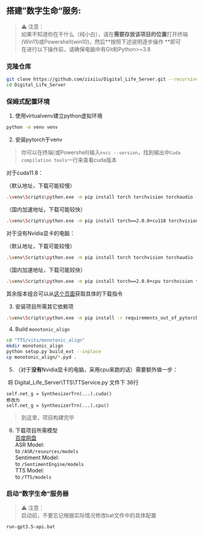 ## 搭建”数字生命“服务:

> ⚠ 注意：  
> 如果不知道你在干什么（纯小白），请在**需要存放该项目的位置**打开终端(Win11)或Powershell(win10)，然后**按照下述说明逐步操作
**即可  
> 在进行以下操作前，请确保电脑中有Git和Python>=3.8

### 克隆仓库

```bash
git clone https://github.com/zixiiu/Digital_Life_Server.git --recursive
cd Digital_Life_Server
```

### 保姆式配置环境

1. 使用virtualvenv建立python虚拟环境

```bash
python -m venv venv
```

2. 安装pytorch于venv

> 你可以在终端(或Powershell)输入`nvcc --version`，找到输出中`Cuda compilation tools`一行来查看cuda版本

对于cuda11.8：

（默认地址，下载可能较慢）

```bash
.\venv\Scripts\python.exe -m pip install torch torchvision torchaudio --index-url https://download.pytorch.org/whl/cu118
```

（国内加速地址，下载可能较快）

```bash
.\venv\Scripts\python.exe -m pip install torch==2.0.0+cu118 torchvision torchaudio -f https://mirror.sjtu.edu.cn/pytorch-wheels/torch_stable.html
```

对于没有Nvidia显卡的电脑：

（默认地址，下载可能较慢）

```bash
.\venv\Scripts\python.exe -m pip install torch torchvision torchaudio
```

（国内加速地址，下载可能较快）

```bash
.\venv\Scripts\python.exe -m pip install torch==2.0.0+cpu torchvision torchaudio -f https://mirror.sjtu.edu.cn/pytorch-wheels/torch_stable.html

```

其余版本组合可以从[这个页面](https://pytorch.org/get-started/locally)获取具体的下载指令

3. 安装项目所需其它依赖项

 ```bash
.\venv\Scripts\python.exe -m pip install -r requirements_out_of_pytorch.txt -i https://pypi.tuna.tsinghua.edu.cn/simple
 ```

4. Build `monotonic_align`

```bash
cd "TTS/vits/monotonic_align"
mkdir monotonic_align
python setup.py build_ext --inplace
cp monotonic_align/*.pyd .
```

5. （对于**没有**Nvidia显卡的电脑，采用cpu来跑的话）需要额外做一步：

​ 将 Digital_Life_Server\TTS\TTService.py 文件下 36行

```
self.net_g = SynthesizerTrn(...).cuda()
修改为
self.net_g = SynthesizerTrn(...).cpu()
```

> 到这里，项目构建完毕

6. 下载项目所需模型  
   [百度网盘](https://pan.baidu.com/s/1EnHDPADNdhDl71x_DHeElg?pwd=75gr)  
   ASR Model:   
   to `/ASR/resources/models`  
   Sentiment Model:  
   to `/SentimentEngine/models`  
   TTS Model:  
   to `/TTS/models`

### 启动“数字生命“服务器

> ⚠ 注意：  
> 启动前，不要忘记根据实际情况修改bat文件中的具体配置

```bash
run-gpt3.5-api.bat
```